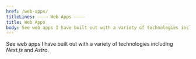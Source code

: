 ```yaml
---
href: /web-apps/
titleLines: ———— Web Apps ————
title: Web Apps
body: See web apps I have built out with a variety of technologies including Next.js and Astro.
---
```


See web apps I have built out with a variety of technologies including _Next.js_ and _Astro_.

